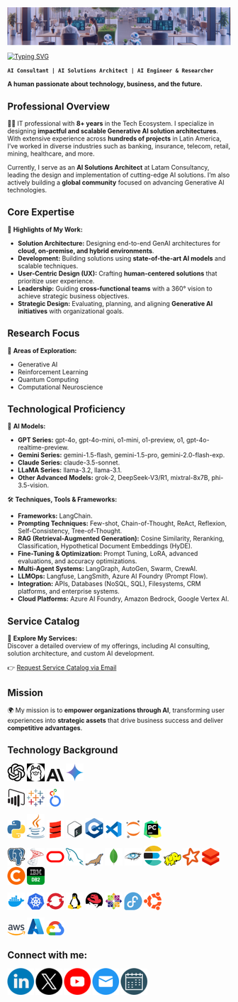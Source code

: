<img src='assets/look-and-feel/banner/banner_gh_jairzinho-v1.0.png' alt='my banner'>
<br>

<a href="https://git.io/typing-svg"><img src="https://readme-typing-svg.demolab.com?font=Concert+One&size=30&pause=1000&color=FDFDFD&random=false&width=435&lines=%F0%9F%91%8B+Hey!+I'm+Jairzinho+Santos" alt="Typing SVG" /></a>

**`AI Consultant | AI Solutions Architect | AI Engineer & Researcher`**

**A human passionate about technology, business, and the future.** <br>


<h2 align="left">Professional Overview</h2>

👨‍💻 IT professional with **8+ years** in the Tech Ecosystem. I specialize in designing **impactful and scalable Generative AI solution architectures**. With extensive experience across **hundreds of projects** in Latin America, I’ve worked in diverse industries such as banking, insurance, telecom, retail, mining, healthcare, and more.  

Currently, I serve as an **AI Solutions Architect** at Latam Consultancy, leading the design and implementation of cutting-edge AI solutions. I’m also actively building a **global community** focused on advancing Generative AI technologies.  


<h2 align="left">Core Expertise</h2>

🚀 **Highlights of My Work:**  
- **Solution Architecture:** Designing end-to-end GenAI architectures for **cloud, on-premise, and hybrid environments**.  
- **Development:** Building solutions using **state-of-the-art AI models** and scalable techniques.  
- **User-Centric Design (UX):** Crafting **human-centered solutions** that prioritize user experience.  
- **Leadership:** Guiding **cross-functional teams** with a 360° vision to achieve strategic business objectives.  
- **Strategic Design:** Evaluating, planning, and aligning **Generative AI initiatives** with organizational goals.  


<h2 align="left">Research Focus</h2>

🔬 **Areas of Exploration:**  
- Generative AI  
- Reinforcement Learning  
- Quantum Computing  
- Computational Neuroscience  


<h2 align="left">Technological Proficiency</h2>

🤖 **AI Models:**  
- **GPT Series:** gpt-4o, gpt-4o-mini, o1-mini, o1-preview, o1, gpt-4o-realtime-preview.  
- **Gemini Series:** gemini-1.5-flash, gemini-1.5-pro, gemini-2.0-flash-exp.  
- **Claude Series:** claude-3.5-sonnet.  
- **LLaMA Series:** llama-3.2, llama-3.1.  
- **Other Advanced Models:** grok-2, DeepSeek-V3/R1, mixtral-8x7B, phi-3.5-vision.  

🛠️ **Techniques, Tools & Frameworks:**  
- **Frameworks:** LangChain.  
- **Prompting Techniques:** Few-shot, Chain-of-Thought, ReAct, Reflexion, Self-Consistency, Tree-of-Thought.  
- **RAG (Retrieval-Augmented Generation):** Cosine Similarity, Reranking, Classification, Hypothetical Document Embeddings (HyDE).  
- **Fine-Tuning & Optimization:** Prompt Tuning, LoRA, advanced evaluations, and accuracy optimizations.  
- **Multi-Agent Systems:** LangGraph, AutoGen, Swarm, CrewAI.  
- **LLMOps:** Langfuse, LangSmith, Azure AI Foundry (Prompt Flow).  
- **Integration:** APIs, Databases (NoSQL, SQL), Filesystems, CRM platforms, and enterprise systems.  
- **Cloud Platforms:** Azure AI Foundry, Amazon Bedrock, Google Vertex AI.  


<h2 align="left">Service Catalog</h2>

📂 **Explore My Services:**  
Discover a detailed overview of my offerings, including AI consulting, solution architecture, and custom AI development.  

👉 [Request Service Catalog via Email](mailto:jairzinho.santos@hotmail.com?subject=Request%20for%20Service%20Catalog&body=Hi%20Jairzinho%2C%0A%0AI've%20seen%20your%20profile%20on%20GitHub%2C%20I'd%20like%20you%20to%20share%20your%20catalog%20of%20services%20with%20me.%0A%0AThank%20you%21)  


<h2 align="left">Mission</h2>

🌍 My mission is to **empower organizations through AI**, transforming user experiences into **strategic assets** that drive business success and deliver **competitive advantages**.  


<h2 align="left">Technology Background</h2>
<p align='left' alt='icon | ai-models'>
    <img src='assets/look-and-feel/icons/technologies/ai/chatgpt.png' alt='icon | chatgpt' width='40px'/></a>
    <img src='assets/look-and-feel/icons/technologies/ai/ollama.png' alt='icon | ollama' width='40px'/></a>
    <img src='assets/look-and-feel/icons/technologies/ai/anthropic.png' alt='icon | anthropic' width='40px'/></a>
    <img src='assets/look-and-feel/icons/technologies/ai/gemini.png' alt='icon | gemini' width='40px'/></a>
</p>

<p align='left' alt='icon | visualization-tools'>
    <img src='assets/look-and-feel/icons/technologies/visualization-tools/powerbi.png' alt='icon | powerbi' width='40px'/></a>
    <img src='assets/look-and-feel/icons/technologies/visualization-tools/tableau.webp' alt='icon | tableau' width='40px'/></a>
    <img src='assets/look-and-feel/icons/technologies/visualization-tools/looker.svg' alt='icon | looker' width='40px'/></a>
</p>

<p align='left' alt='icon | programming-languages'>
    <img src='assets/look-and-feel/icons/technologies/programming-languages/python.png' alt='icon | python' width='40px'/></a>
    <img src='assets/look-and-feel/icons/technologies/programming-languages/java.png' alt='icon | java' width='40px'/></a>
    <img src='assets/look-and-feel/icons/technologies/programming-languages/scala.png' alt='icon | scala' width='40px'/></a>
    <img src='assets/look-and-feel/icons/technologies/programming-languages/bash.png' alt='icon | bash' width='40px'/></a>
    <img src='assets/look-and-feel/icons/technologies/programming-languages/c++.png' alt='icon | c++' width='40px'/></a>
    <img src='assets/look-and-feel/icons/technologies/programming-languages/vscode.png' alt='icon | vscode' width='40px'/></a>
    <img src='assets/look-and-feel/icons/technologies/programming-languages/jupyter.png' alt='icon | jupyter' width='40px'/></a>
    <img src='assets/look-and-feel/icons/technologies/programming-languages/pycharm.png' alt='icon | pycharm' width='40px'/></a>
</p>

<p align='left' alt='icon | databases'>
    <img src='assets/look-and-feel/icons/technologies/databases/postgresql.png' alt='icon | postgresql' width='40px'/></a>
    <img src='assets/look-and-feel/icons/technologies/databases/sql-server.png' alt='icon | sql-server' width='40px'/></a>
    <img src='assets/look-and-feel/icons/technologies/databases/oracle.png' alt='icon | oracle' width='40px'/></a>
    <img src='assets/look-and-feel/icons/technologies/databases/mysql.png' alt='icon | mysql' width='40px'/></a>
    <img src='assets/look-and-feel/icons/technologies/databases/mariadb.png' alt='icon | mariadb' width='40px'/></a>
    <img src='assets/look-and-feel/icons/technologies/databases/mongodb.png' alt='icon | mongodb' width='40px'/></a>
    <img src='assets/look-and-feel/icons/technologies/databases/cassandra.png' alt='icon | cassandra' width='40px'/></a>
    <img src='assets/look-and-feel/icons/technologies/databases/elasticsearch.png' alt='icon | elasticsearch' width='40px'/></a>
    <img src='assets/look-and-feel/icons/technologies/databases/hadoop.png' alt='icon | hadoop' width='40px'/></a>
    <img src='assets/look-and-feel/icons/technologies/databases/spark.png' alt='icon | spark' width='40px'/></a>
    <img src='assets/look-and-feel/icons/technologies/databases/databricks.png' alt='icon | databricks' width='40px'/></a>
    <img src='assets/look-and-feel/icons/technologies/databases/cloudera.png' alt='icon | cloudera' width='40px'/></a>
    <img src='assets/look-and-feel/icons/technologies/databases/ibm-db2.png' alt='icon | ibm-db2' width='40px'/></a>
</p>

<p align='left' alt='icon | s.o.'>
    <img src='assets/look-and-feel/icons/technologies/s.o./docker.webp' alt='icon | docker' width='40px'/></a>
    <img src='assets/look-and-feel/icons/technologies/s.o./kubernetes.png' alt='icon | kubernetes' width='40px'/></a>
    <img src='assets/look-and-feel/icons/technologies/s.o./openshift.webp' alt='icon | openshift' width='40px'/></a>
    <img src='assets/look-and-feel/icons/technologies/s.o./linux.png' alt='icon | linux' width='40px'/></a>
    <img src='assets/look-and-feel/icons/technologies/s.o./redhat.png' alt='icon | red-hat' width='40px'/></a>
    <img src='assets/look-and-feel/icons/technologies/s.o./centos.png' alt='icon | centos' width='40px'/></a>
    <img src='assets/look-and-feel/icons/technologies/s.o./fedora.png' alt='icon | fedora' width='40px'/></a>
    <img src='assets/look-and-feel/icons/technologies/s.o./ubuntu.png' alt='icon | ubuntu' width='40px'/></a>
</p>

<p align='left' alt='icon | cloud'>
    <img src='assets/look-and-feel/icons/technologies/cloud/aws.png' alt='icon | aws' width='40px'/></a>
    <img src='assets/look-and-feel/icons/technologies/cloud/azure.png' alt='icon | azure' width='40px'/></a>
    <img src='assets/look-and-feel/icons/technologies/cloud/gcp.png' alt='icon | gcp' width='40px'/></a>
</p>

<h2 align="left">
  Connect with me:
</h2>
<p align='left'>
  <a href='https://www.linkedin.com/in/jairzinhosantos/'>
    <img src='assets/look-and-feel/icons/social-networks/color/linkedin.png' alt='icon | Linkedin' width='60px'/></a>
  <a href='https://www.x.com/in/jairzinhosantos/'>
    <img src='assets/look-and-feel/icons/social-networks/color/x.png' alt='icon | X' width='60px'/></a>
  <a href='https://www.youtube.com/@jairzinho.santos'>
    <img src='assets/look-and-feel/icons/social-networks/color/youtube.png' alt='icon | Youtube' width='60px'/></a>
  <a href="mailto:jairzinho.santos@hotmail.com?subject=Let's%20Connect%20-%20GitHub%20Profile&body=Hi%20Jairzinho%2C%0A%0AI%20saw%20your%20profile%20on%20GitHub%20and%20I%20thought%20it%20was%20interesting.%20I%20would%20like%20to%20connect%20with%20you.%0A%0ABest%20regards%2C%0A%5BYour%20Name%5D">
    <img src='assets/look-and-feel/icons/social-networks/color/mail.png' alt='icon | Mail' width='60px'/></a>
  <a href='https://calendly.com/jairzinhosantos/'>
    <img src='assets/look-and-feel/icons/social-networks/color/calender.png' alt='icon | Calendly' width='60px'/></a>
</p>
